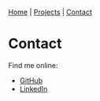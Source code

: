 [Home](index.md) | [Projects](projects.md) | [Contact](contact.md)
# Contact
Find me online:
- [GitHub](https://github.com/shashanklaur)
- [LinkedIn](https://www.linkedin.com/in/shashanklaur)
